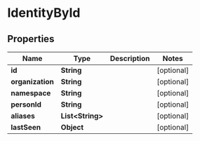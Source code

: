 # IdentityById

## Properties
Name | Type | Description | Notes
------------ | ------------- | ------------- | -------------
**id** | **String** |  |  [optional]
**organization** | **String** |  |  [optional]
**namespace** | **String** |  |  [optional]
**personId** | **String** |  |  [optional]
**aliases** | **List&lt;String&gt;** |  |  [optional]
**lastSeen** | **Object** |  |  [optional]
